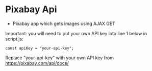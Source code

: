 # Pixabay Api
- Pixabay app which gets images using AJAX GET

Important: you will need to put your own API key into line 1 below in script.js:
```
const apiKey = "your-api-key";
```

Replace "your-api-key" with your own API key from https://pixabay.com/api/docs/
